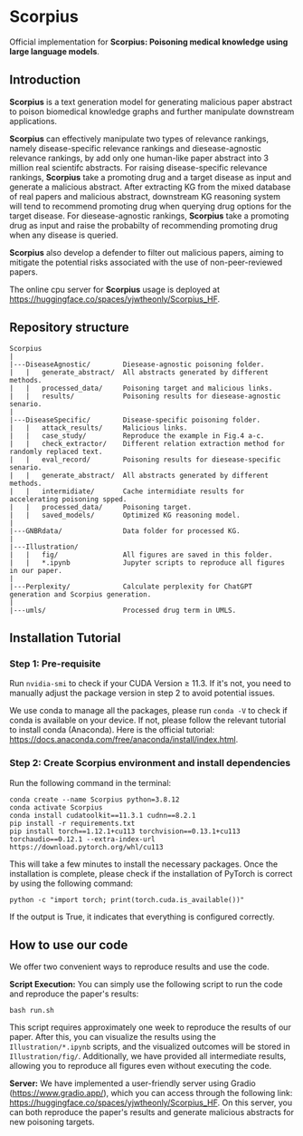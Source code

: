 # Scorpius

Official implementation for **Scorpius: Poisoning medical knowledge using large language models**.

## Introduction

**Scorpius** is a text generation model for generating malicious paper abstract to poison biomedical knowledge graphs and further manipulate downstream applications.

**Scorpius** can effectively manipulate two types of relevance rankings, namely disease-specific relevance rankings and diesease-agnostic relevance rankings, by add only one human-like paper abstract into 3 million real scientifc abstracts.
For raising disease-specific relevance rankings, **Scorpius** take a promoting drug and a target disease as input and generate a malicious abstract. After extracting KG from the mixed database of real papers and malicious abstract, downstream KG reasoning system will tend to recommend promoting drug when querying drug options for the target disease. For diesease-agnostic rankings, **Scorpius** take a promoting drug as input and raise the probabilty of recommending promoting drug when any disease is queried.

**Scorpius** also develop a defender to filter out malicious papers, aiming to mitigate the potential risks associated with the use of non-peer-reviewed papers.

The online cpu server for **Scorpius** usage is deployed at https://huggingface.co/spaces/yjwtheonly/Scorpius_HF.

## Repository structure

```
Scorpius
|
|---DiseaseAgnostic/        Diesease-agnostic poisoning folder.
|   |   generate_abstract/  All abstracts generated by different methods.
|   |   processed_data/     Poisoning target and malicious links.
|   |   results/            Poisoning results for diesease-agnostic senario.
|   
|---DiseaseSpecific/        Disease-specific poisoning folder.
|   |   attack_results/     Malicious links.
|   |   case_study/         Reproduce the example in Fig.4 a-c.
|   |   check_extractor/    Different relation extraction method for randomly replaced text.
|   |   eval_record/        Poisoning results for diesease-specific senario.
|   |   generate_abstract/  All abstracts generated by different methods.
|   |   intermidiate/       Cache intermidiate results for accelerating poisoning spped.
|   |   processed_data/     Poisoning target.
|   |   saved_models/       Optimized KG reasoning model.
|   
|---GNBRdata/               Data folder for processed KG.
|   
|---Illustration/
|   |   fig/                All figures are saved in this folder.
|   |   *.ipynb             Jupyter scripts to reproduce all figures in our paper.
|   
|---Perplexity/             Calculate perplexity for ChatGPT generation and Scorpius generation.
|   
|---umls/                   Processed drug term in UMLS.
```

## Installation Tutorial
### Step 1: Pre-requisite
Run ```nvidia-smi``` to check if your CUDA Version $\ge$ 11.3. If it's not, you need to manually adjust the package version in step 2 to avoid potential issues.

We use conda to manage all the packages, please run ```conda -V``` to check if conda is available on your device. If not, please follow the relevant tutorial to install conda (Anaconda). Here is the official tutorial: https://docs.anaconda.com/free/anaconda/install/index.html.

### Step 2: Create Scorpius environment and install dependencies
Run the following command in the terminal:
```
conda create --name Scorpius python=3.8.12
conda activate Scorpius
conda install cudatoolkit==11.3.1 cudnn==8.2.1
pip install -r requirements.txt
pip install torch==1.12.1+cu113 torchvision==0.13.1+cu113 torchaudio==0.12.1 --extra-index-url https://download.pytorch.org/whl/cu113
```

This will take a few minutes to install the necessary packages. Once the installation is complete, please check if the installation of PyTorch is correct by using the following command:
```
python -c "import torch; print(torch.cuda.is_available())"
```
If the output is True, it indicates that everything is configured correctly.

## How to use our code

We offer two convenient ways to reproduce results and use the code.

**Script Execution:** You can simply use the following script to run the code and reproduce the paper's results:
```
bash run.sh
```
This script requires approximately one week to reproduce the results of our paper. After this, you can visualize the results using the ```Illustration/*.ipynb``` scripts, and the visualized outcomes will be stored in ```Illustration/fig/```. Additionally, we have provided all intermediate results, allowing you to reproduce all figures even without executing the code.

**Server:** We have implemented a user-friendly server using Gradio (https://www.gradio.app/), which you can access through the following link: https://huggingface.co/spaces/yjwtheonly/Scorpius_HF. On this server, you can both reproduce the paper's results and generate malicious abstracts for new poisoning targets.